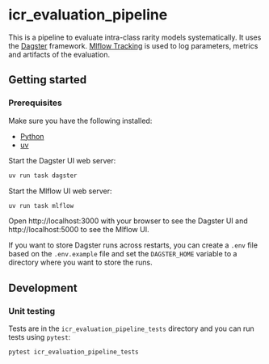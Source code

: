 # icr_evaluation_pipeline

This is a pipeline to evaluate intra-class rarity models systematically. It uses the [Dagster](https://dagster.io/)
framework.
[Mlflow Tracking](https://mlflow.org/docs/latest/tracking/) is used to log parameters, metrics and artifacts of the
evaluation.

## Getting started

### Prerequisites

Make sure you have the following installed:

- [Python](https://www.python.org/downloads/)
- [uv](https://docs.astral.sh/uv/getting-started/installation/)

Start the Dagster UI web server:
```bash
uv run task dagster
```

Start the Mlflow UI web server:
```bash
uv run task mlflow
```

Open http://localhost:3000 with your browser to see the Dagster UI and http://localhost:5000 to see the Mlflow UI.

If you want to store Dagster runs across restarts, you can create a `.env` file based on the `.env.example` file and set
the `DAGSTER_HOME` variable to a directory where you want to store the runs.

## Development

### Unit testing

Tests are in the `icr_evaluation_pipeline_tests` directory and you can run tests using `pytest`:

```bash
pytest icr_evaluation_pipeline_tests
```
